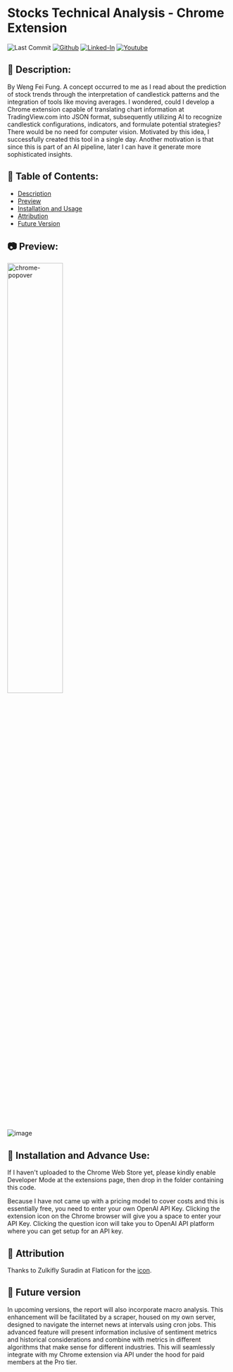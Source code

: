 # Stocks Technical Analysis - Chrome Extension

![Last Commit](https://img.shields.io/github/last-commit/Siphon880gh/stocks-technical-analysis)
<a target="_blank" href="https://github.com/Siphon880gh/stocks-technical-analysis" rel="nofollow"><img src="https://img.shields.io/badge/GitHub--blue?style=social&logo=GitHub" alt="Github" data-canonical-src="https://img.shields.io/badge/GitHub--blue?style=social&logo=GitHub" style="max-width:10ch;"></a>
<a target="_blank" href="https://www.linkedin.com/in/weng-fung/" rel="nofollow"><img src="https://img.shields.io/badge/LinkedIn-blue?style=flat&logo=linkedin&labelColor=blue" alt="Linked-In" data-canonical-src="https://img.shields.io/badge/LinkedIn-blue?style=flat&amp;logo=linkedin&amp;labelColor=blue" style="max-width:10ch;"></a>
<a target="_blank" href="https://www.youtube.com/@WayneTeachesCode/" rel="nofollow"><img src="https://img.shields.io/badge/Youtube-red?style=flat&logo=youtube&labelColor=red" alt="Youtube" data-canonical-src="https://img.shields.io/badge/Youtube-red?style=flat&amp;logo=youtube&amp;labelColor=red" style="max-width:10ch;"></a>

:page_facing_up: Description:
---
By Weng Fei Fung. A concept occurred to me as I read about the prediction of stock trends through the interpretation of candlestick patterns and the integration of tools like moving averages. I wondered, could I develop a Chrome extension capable of translating chart information at TradingView.com into JSON format, subsequently utilizing AI to recognize candlestick configurations, indicators, and formulate potential strategies? There would be no need for computer vision. Motivated by this idea, I successfully created this tool in a single day. Another motivation is that since this is part of an AI pipeline, later I can have it generate more sophisticated insights.

:open_file_folder: Table of Contents:
---
- [Description](#description)
- [Preview](#camera-preview)
- [Installation and Usage](#minidisc-installation-and-usage)
- [Attribution](#handshake-attribution)
- [Future Version](#crystal_ball-future-version)

:camera: Preview:
---
<img alt="chrome-popover" src="https://scontent-sjc3-1.xx.fbcdn.net/v/t39.30808-6/383219912_2959395600859757_6788235496248603569_n.jpg?stp=cp6_dst-jpg&_nc_cat=103&ccb=1-7&_nc_sid=49d041&_nc_ohc=xHuyr91CX10AX_s8lnC&_nc_ht=scontent-sjc3-1.xx&oh=00_AfCbrHZoc6FeqP7NugW0vfejDZ5zgQvI-_-LqwRzRblHZw&oe=651ACBF3" style="width:50%;">

![image](https://scontent-sjc3-1.xx.fbcdn.net/v/t39.30808-6/384473146_2959395370859780_5321081469742067896_n.jpg?stp=cp6_dst-jpg&_nc_cat=100&ccb=1-7&_nc_sid=49d041&_nc_ohc=s80oXm2Yu0gAX-jKmIn&_nc_ht=scontent-sjc3-1.xx&oh=00_AfCbooPrBieal9LixiTkXxdMj1rThoJAcc4awdWPmAqMhw&oe=65196489)

## :minidisc: Installation and Advance Use:
If I haven't uploaded to the Chrome Web Store yet, please kindly enable Developer Mode at the extensions page, then drop in the folder containing this code.

Because I have not came up with a pricing model to cover costs and this is essentially free, you need to enter your own OpenAI API Key. Clicking the extension icon on the Chrome browser will give you a space to enter your API Key. Clicking the question icon will take you to OpenAI API platform where you can get setup for an API key.

## :handshake: Attribution

Thanks to Zulkifly Suradin at Flaticon for the [icon](https://www.flaticon.com/free-icon/candlestick-chart_6353961?related_id=6353961).

## :crystal_ball: Future version
In upcoming versions, the report will also incorporate macro analysis. This enhancement will be facilitated by a scraper, housed on my own server, designed to navigate the internet news at intervals using cron jobs. This advanced feature will present information inclusive of sentiment metrics and historical considerations and combine with metrics in different algorithms that make sense for different industries. This will seamlessly integrate with my Chrome extension via API under the hood for paid members at the Pro tier.
